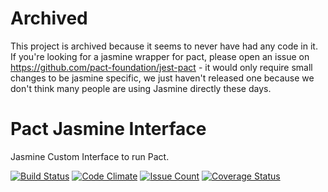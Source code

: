 # Archived

This project is archived because it seems to never have had any code in it. If you're looking for a jasmine wrapper for pact, please open an issue on https://github.com/pact-foundation/jest-pact - it would only require small changes to be jasmine specific, we just haven't released one because we don't think many people are using Jasmine directly these days.


# Pact Jasmine Interface
Jasmine Custom Interface to run Pact.

[![Build Status](https://travis-ci.org/pact-foundation/pact-js-jasmine.svg?branch=master)](https://travis-ci.org/pact-foundation/pact-js-jasmine)
[![Code Climate](https://codeclimate.com/github/pact-foundation/pact-js-jasmine/badges/gpa.svg)](https://codeclimate.com/github/pact-foundation/pact-js-jasmine)
[![Issue Count](https://codeclimate.com/github/pact-foundation/pact-js-jasmine/badges/issue_count.svg)](https://codeclimate.com/github/pact-foundation/pact-js-jasmine)
[![Coverage Status](https://coveralls.io/repos/github/pact-foundation/pact-js-jasmine/badge.svg?branch=master)](https://coveralls.io/github/pact-foundation/pact-js-jasmine?branch=master)
